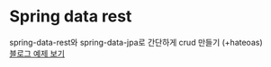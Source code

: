 # Spring data rest
spring-data-rest와 spring-data-jpa로 간단하게 crud 만들기 (+hateoas)  
[블로그 예제 보기](https://unhosted.tistory.com/50)